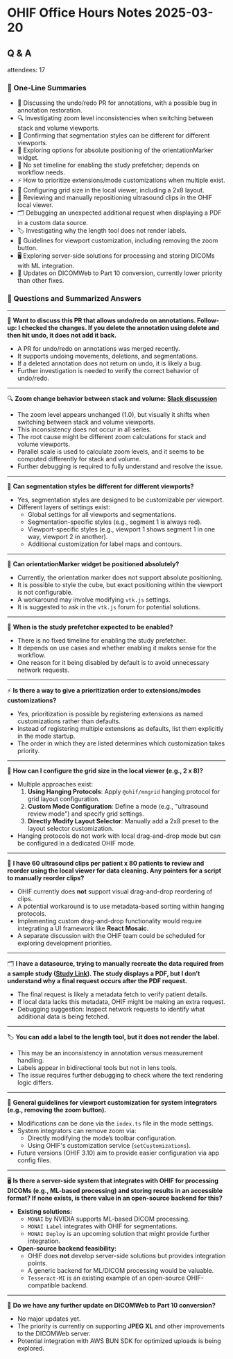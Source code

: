 # OHIF Office Hours Notes 2025-03-20

## Q & A

attendees: 17
  

### 📌 One-Line Summaries  

- 🔄 Discussing the undo/redo PR for annotations, with a possible bug in annotation restoration.  
- 🔍 Investigating zoom level inconsistencies when switching between stack and volume viewports.  
- 🎨 Confirming that segmentation styles can be different for different viewports.  
- 📌 Exploring options for absolute positioning of the orientationMarker widget.  
- 🚀 No set timeline for enabling the study prefetcher; depends on workflow needs.  
- ⚡ How to prioritize extensions/mode customizations when multiple exist.  
- 📏 Configuring grid size in the local viewer, including a 2x8 layout.  
- 🎥 Reviewing and manually repositioning ultrasound clips in the OHIF local viewer.  
- 🗂️ Debugging an unexpected additional request when displaying a PDF in a custom data source.  
- 🏷️ Investigating why the length tool does not render labels.  
- 📐 Guidelines for viewport customization, including removing the zoom button.  
- 🖥️ Exploring server-side solutions for processing and storing DICOMs with ML integration.  
- 🔄 Updates on DICOMWeb to Part 10 conversion, currently lower priority than other fixes.


### 📌 Questions and Summarized Answers

---

🔄 **Want to discuss this PR that allows undo/redo on annotations. Follow-up: I checked the changes. If you delete the annotation using delete and then hit undo, it does not add it back.**  
- A PR for undo/redo on annotations was merged recently.
- It supports undoing movements, deletions, and segmentations.
- If a deleted annotation does not return on undo, it is likely a bug.
- Further investigation is needed to verify the correct behavior of undo/redo.

---

🔍 **Zoom change behavior between stack and volume: [Slack discussion](https://cornerstonejs.slack.com/archives/C03T99K0RA7/p1741920421471829)**  
- The zoom level appears unchanged (1.0), but visually it shifts when switching between stack and volume viewports.
- This inconsistency does not occur in all series.
- The root cause might be different zoom calculations for stack and volume viewports.
- Parallel scale is used to calculate zoom levels, and it seems to be computed differently for stack and volume.
- Further debugging is required to fully understand and resolve the issue.

---

🎨 **Can segmentation styles be different for different viewports?**  
- Yes, segmentation styles are designed to be customizable per viewport.
- Different layers of settings exist:
  - Global settings for all viewports and segmentations.
  - Segmentation-specific styles (e.g., segment 1 is always red).
  - Viewport-specific styles (e.g., viewport 1 shows segment 1 in one way, viewport 2 in another).
  - Additional customization for label maps and contours.

---

📌 **Can orientationMarker widget be positioned absolutely?**  
- Currently, the orientation marker does not support absolute positioning.
- It is possible to style the cube, but exact positioning within the viewport is not configurable.
- A workaround may involve modifying `vtk.js` settings.
- It is suggested to ask in the `vtk.js` forum for potential solutions.

---

🚀 **When is the study prefetcher expected to be enabled?**  
- There is no fixed timeline for enabling the study prefetcher.
- It depends on use cases and whether enabling it makes sense for the workflow.
- One reason for it being disabled by default is to avoid unnecessary network requests.

---

⚡ **Is there a way to give a prioritization order to extensions/modes customizations?**  
- Yes, prioritization is possible by registering extensions as named customizations rather than defaults.
- Instead of registering multiple extensions as defaults, list them explicitly in the mode startup.
- The order in which they are listed determines which customization takes priority.

---

📏 **How can I configure the grid size in the local viewer (e.g., 2 x 8)?**  
- Multiple approaches exist:
  1. **Using Hanging Protocols**: Apply `@ohif/mngrid` hanging protocol for grid layout configuration.
  2. **Custom Mode Configuration**: Define a mode (e.g., "ultrasound review mode") and specify grid settings.
  3. **Directly Modify Layout Selector**: Manually add a 2x8 preset to the layout selector customization.
- Hanging protocols do not work with local drag-and-drop mode but can be configured in a dedicated OHIF mode.

---

🎥 **I have 60 ultrasound clips per patient x 80 patients to review and reorder using the local viewer for data cleaning. Any pointers for a script to manually reorder clips?**  
- OHIF currently does **not** support visual drag-and-drop reordering of clips.
- A potential workaround is to use metadata-based sorting within hanging protocols.
- Implementing custom drag-and-drop functionality would require integrating a UI framework like **React Mosaic**.
- A separate discussion with the OHIF team could be scheduled for exploring development priorities.

---

🗂️ **I have a datasource, trying to manually recreate the data required from a sample study ([Study Link](https://viewer.ohif.org/viewer?StudyInstanceUIDs=2.25.317377619501274872606137091638706705333)). The study displays a PDF, but I don’t understand why a final request occurs after the PDF request.**  
- The final request is likely a metadata fetch to verify patient details.
- If local data lacks this metadata, OHIF might be making an extra request.
- Debugging suggestion: Inspect network requests to identify what additional data is being fetched.

---

🏷️ **You can add a label to the length tool, but it does not render the label.**  
- This may be an inconsistency in annotation versus measurement handling.
- Labels appear in bidirectional tools but not in lens tools.
- The issue requires further debugging to check where the text rendering logic differs.

---

📐 **General guidelines for viewport customization for system integrators (e.g., removing the zoom button).**  
- Modifications can be done via the `index.ts` file in the mode settings.
- System integrators can remove zoom via:
  - Directly modifying the mode’s toolbar configuration.
  - Using OHIF's customization service (`setCustomizations`).
- Future versions (OHIF 3.10) aim to provide easier configuration via app config files.

---

🖥️ **Is there a server-side system that integrates with OHIF for processing DICOMs (e.g., ML-based processing) and storing results in an accessible format? If none exists, is there value in an open-source backend for this?**  
- **Existing solutions:**
  - `MONAI` by NVIDIA supports ML-based DICOM processing.
  - `MONAI Label` integrates with OHIF for segmentations.
  - `MONAI Deploy` is an upcoming solution that might provide further integration.
- **Open-source backend feasibility:**
  - OHIF does **not** develop server-side solutions but provides integration points.
  - A generic backend for ML/DICOM processing would be valuable.
  - `Tesseract-MI` is an existing example of an open-source OHIF-compatible backend.

---

🔄 **Do we have any further update on DICOMWeb to Part 10 conversion?**  
- No major updates yet.
- The priority is currently on supporting **JPEG XL** and other improvements to the DICOMWeb server.
- Potential integration with AWS BUN SDK for optimized uploads is being explored.

